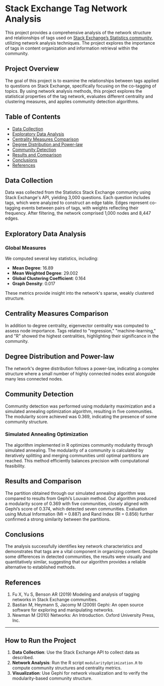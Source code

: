 
# Stack Exchange Tag Network Analysis

This project provides a comprehensive analysis of the network structure and relationships of tags used on [Stack Exchange’s Statistics community](https://stats.stackexchange.com/), utilizing network analysis techniques. The project explores the importance of tags in content organization and information retrieval within the community.

## Project Overview

The goal of this project is to examine the relationships between tags applied to questions on Stack Exchange, specifically focusing on the co-tagging of topics. By using network analysis methods, this project explores the statistical properties of the tag network, evaluates different centrality and clustering measures, and applies community detection algorithms.

## Table of Contents

- [Data Collection](#data-collection)
- [Exploratory Data Analysis](#exploratory-data-analysis)
- [Centrality Measures Comparison](#centrality-measures-comparison)
- [Degree Distribution and Power-law](#degree-distribution-and-power-law)
- [Community Detection](#community-detection)
- [Results and Comparison](#results-and-comparison)
- [Conclusions](#conclusions)
- [References](#references)

## Data Collection

Data was collected from the Statistics Stack Exchange community using Stack Exchange's API, yielding 3,000 questions. Each question includes tags, which were analyzed to construct an edge table. Edges represent co-tagging events between pairs of tags, with weights reflecting their frequency. After filtering, the network comprised 1,000 nodes and 8,447 edges.

## Exploratory Data Analysis

### Global Measures

We computed several key statistics, including:
- **Mean Degree**: 16.89
- **Mean Weighted Degree**: 29.002
- **Global Clustering Coefficient**: 0.164
- **Graph Density**: 0.017

These metrics provide insight into the network's sparse, weakly clustered structure.

## Centrality Measures Comparison

In addition to degree centrality, eigenvector centrality was computed to assess node importance. Tags related to "regression," "machine-learning," and "R" showed the highest centralities, highlighting their significance in the community.

## Degree Distribution and Power-law

The network's degree distribution follows a power-law, indicating a complex structure where a small number of highly connected nodes exist alongside many less connected nodes.

## Community Detection

Community detection was performed using modularity maximization and a simulated annealing optimization algorithm, resulting in five communities. The modularity score achieved was 0.369, indicating the presence of some community structure.

### Simulated Annealing Optimization

The algorithm implemented in R optimizes community modularity through simulated annealing. The modularity of a community is calculated by iteratively splitting and merging communities until optimal partitions are reached. This method efficiently balances precision with computational feasibility.

## Results and Comparison

The partition obtained through our simulated annealing algorithm was compared to results from Gephi’s Louvain method. Our algorithm produced a modularity score of 0.369 with five communities, closely aligned with Gephi’s score of 0.374, which detected seven communities. Evaluation using Mutual Information (MI = 0.887) and Rand Index (RI = 0.856) further confirmed a strong similarity between the partitions.

## Conclusions

The analysis successfully identifies key network characteristics and demonstrates that tags are a vital component in organizing content. Despite some differences in detected communities, the results were visually and quantitatively similar, suggesting that our algorithm provides a reliable alternative to established methods.

## References

1. Fu X, Yu S, Benson AR (2019) Modeling and analysis of tagging networks in Stack Exchange communities.
2. Bastian M, Heymann S, Jacomy M (2009) Gephi: An open source software for exploring and manipulating networks.
3. Newman M (2010) Networks: An Introduction. Oxford University Press, Inc.

---

## How to Run the Project

1. **Data Collection**: Use the Stack Exchange API to collect data as described.
2. **Network Analysis**: Run the R script `modularityOptimization.R` to compute community structures and centrality metrics.
3. **Visualization**: Use Gephi for network visualization and to verify the modularity-based community structure.

